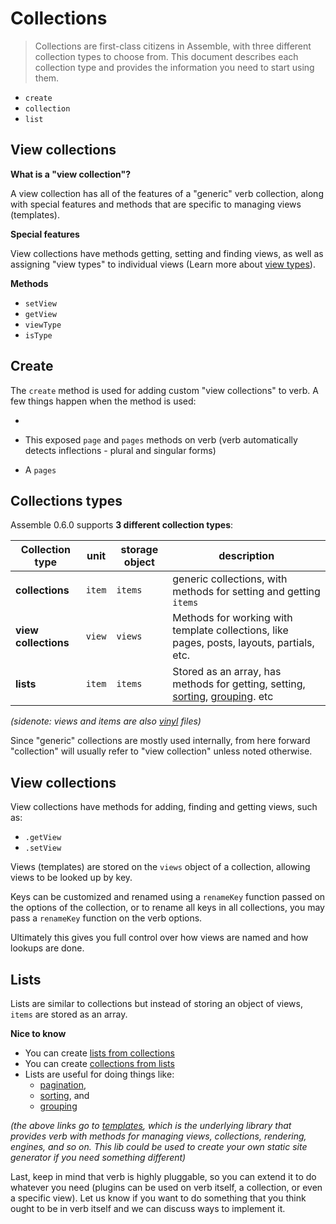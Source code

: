 # Collections

> Collections are first-class citizens in Assemble, with three different collection types to choose from. This document describes each collection type and provides the information you need to start using them.

- `create`
- `collection`
- `list`

## View collections

**What is a "view collection"?**

A view collection has all of the features of a "generic" verb collection, along with special features and methods that are specific to managing views (templates). 

**Special features**

View collections have methods getting, setting and finding views, as well as assigning "view types" to individual views (Learn more about [view types](./view-types.md)).

**Methods**

- `setView`
- `getView`
- `viewType`
- `isType`

## Create

The `create` method is used for adding custom "view collections" to verb. A few things happen when the method is used:

- 

- This exposed `page` and `pages` methods on verb (verb automatically detects inflections - plural and singular forms)
- A `pages`


## Collections types

Assemble 0.6.0 supports **3 different collection types**:

| **Collection type** | **unit** | **storage object** | **description** |
| --- | --- | --- | ---|
| **collections** | `item` | `items` | generic collections, with methods for setting and getting `items` |
| **view collections** | `view` | `views` | Methods for working with template collections, like pages, posts, layouts, partials, etc. |
| **lists** | `item` | `items` | Stored as an array, has methods for getting, setting, [sorting](https://github.com/jonschlinkert/templates/blob/master/lib/list.js#L359), [grouping](https://github.com/jonschlinkert/templates/blob/master/lib/list.js#L333). etc |

_(sidenote: views and items are also [vinyl](https://github.com/gulpjs/vinyl) files)_

Since "generic" collections are mostly used internally, from here forward "collection" will usually refer to "view collection" unless noted otherwise.

## View collections

View collections have methods for adding, finding and getting views, such as:

- `.getView`
- `.setView`

Views (templates) are stored on the `views` object of a collection, allowing views to be looked up by key. 

Keys can be customized and renamed using a `renameKey` function passed on the options of the collection, or to rename all keys in all collections, you may pass a `renameKey` function on the verb options. 

Ultimately this gives you full control over how views are named and how lookups are done.

## Lists

Lists are similar to collections but instead of storing an object of views, `items` are stored as an array. 


**Nice to know**

- You can create [lists from collections][lists-from-collections]
- You can create [collections from lists][collections-from-lists] 
- Lists are useful for doing things like:
  * [pagination][], 
  * [sorting](https://github.com/jonschlinkert/templates/blob/master/lib/list.js#L359), and
  * [grouping](https://github.com/jonschlinkert/templates/blob/master/lib/list.js#L333)

_(the above links go to [templates](https://github.com/jonschlinkert/templates), which is the underlying library that provides verb with methods for managing views, collections, rendering, engines, and so on. This lib could be used to create your own static site generator if you need something different)_

Last, keep in mind that verb is highly pluggable, so you can extend it to do whatever you need (plugins can be used on verb itself, a collection, or even a specific view). Let us know if you want to do something that you think ought to be in verb itself and we can discuss ways to implement it.

[lists-from-collections]: https://github.com/jonschlinkert/templates/blob/master/lib/list.js#L77-L83
[collections-from-lists]: https://github.com/jonschlinkert/templates/blob/master/lib/views.js#L75-L81
[pagination]: https://github.com/jonschlinkert/templates/blob/master/lib/list.js#L393

